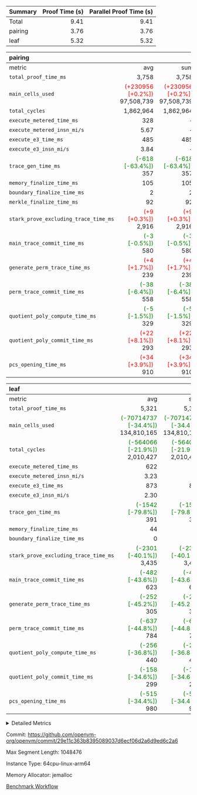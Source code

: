 | Summary | Proof Time (s) | Parallel Proof Time (s) |
|:---|---:|---:|
| Total |  9.41 |  9.41 |
| pairing |  3.76 |  3.76 |
| leaf |  5.32 |  5.32 |


| pairing |||||
|:---|---:|---:|---:|---:|
|metric|avg|sum|max|min|
| `total_proof_time_ms ` |  3,758 |  3,758 |  3,758 |  3,758 |
| `main_cells_used     ` | <span style='color: red'>(+230956 [+0.2%])</span> 97,508,739 | <span style='color: red'>(+230956 [+0.2%])</span> 97,508,739 | <span style='color: red'>(+230956 [+0.2%])</span> 97,508,739 | <span style='color: red'>(+230956 [+0.2%])</span> 97,508,739 |
| `total_cycles        ` |  1,862,964 |  1,862,964 |  1,862,964 |  1,862,964 |
| `execute_metered_time_ms` |  328 | -          | -          | -          |
| `execute_metered_insn_mi/s` |  5.67 | -          | -          | -          |
| `execute_e3_time_ms  ` |  485 |  485 |  485 |  485 |
| `execute_e3_insn_mi/s` |  3.84 | -          |  3.84 |  3.84 |
| `trace_gen_time_ms   ` | <span style='color: green'>(-618 [-63.4%])</span> 357 | <span style='color: green'>(-618 [-63.4%])</span> 357 | <span style='color: green'>(-618 [-63.4%])</span> 357 | <span style='color: green'>(-618 [-63.4%])</span> 357 |
| `memory_finalize_time_ms` |  105 |  105 |  105 |  105 |
| `boundary_finalize_time_ms` |  2 |  2 |  2 |  2 |
| `merkle_finalize_time_ms` |  92 |  92 |  92 |  92 |
| `stark_prove_excluding_trace_time_ms` | <span style='color: red'>(+9 [+0.3%])</span> 2,916 | <span style='color: red'>(+9 [+0.3%])</span> 2,916 | <span style='color: red'>(+9 [+0.3%])</span> 2,916 | <span style='color: red'>(+9 [+0.3%])</span> 2,916 |
| `main_trace_commit_time_ms` | <span style='color: green'>(-3 [-0.5%])</span> 580 | <span style='color: green'>(-3 [-0.5%])</span> 580 | <span style='color: green'>(-3 [-0.5%])</span> 580 | <span style='color: green'>(-3 [-0.5%])</span> 580 |
| `generate_perm_trace_time_ms` | <span style='color: red'>(+4 [+1.7%])</span> 239 | <span style='color: red'>(+4 [+1.7%])</span> 239 | <span style='color: red'>(+4 [+1.7%])</span> 239 | <span style='color: red'>(+4 [+1.7%])</span> 239 |
| `perm_trace_commit_time_ms` | <span style='color: green'>(-38 [-6.4%])</span> 558 | <span style='color: green'>(-38 [-6.4%])</span> 558 | <span style='color: green'>(-38 [-6.4%])</span> 558 | <span style='color: green'>(-38 [-6.4%])</span> 558 |
| `quotient_poly_compute_time_ms` | <span style='color: green'>(-5 [-1.5%])</span> 329 | <span style='color: green'>(-5 [-1.5%])</span> 329 | <span style='color: green'>(-5 [-1.5%])</span> 329 | <span style='color: green'>(-5 [-1.5%])</span> 329 |
| `quotient_poly_commit_time_ms` | <span style='color: red'>(+22 [+8.1%])</span> 293 | <span style='color: red'>(+22 [+8.1%])</span> 293 | <span style='color: red'>(+22 [+8.1%])</span> 293 | <span style='color: red'>(+22 [+8.1%])</span> 293 |
| `pcs_opening_time_ms ` | <span style='color: red'>(+34 [+3.9%])</span> 910 | <span style='color: red'>(+34 [+3.9%])</span> 910 | <span style='color: red'>(+34 [+3.9%])</span> 910 | <span style='color: red'>(+34 [+3.9%])</span> 910 |

| leaf |||||
|:---|---:|---:|---:|---:|
|metric|avg|sum|max|min|
| `total_proof_time_ms ` |  5,321 |  5,321 |  5,321 |  5,321 |
| `main_cells_used     ` | <span style='color: green'>(-70714737 [-34.4%])</span> 134,810,165 | <span style='color: green'>(-70714737 [-34.4%])</span> 134,810,165 | <span style='color: green'>(-70714737 [-34.4%])</span> 134,810,165 | <span style='color: green'>(-70714737 [-34.4%])</span> 134,810,165 |
| `total_cycles        ` | <span style='color: green'>(-564066 [-21.9%])</span> 2,010,427 | <span style='color: green'>(-564066 [-21.9%])</span> 2,010,427 | <span style='color: green'>(-564066 [-21.9%])</span> 2,010,427 | <span style='color: green'>(-564066 [-21.9%])</span> 2,010,427 |
| `execute_metered_time_ms` |  622 | -          | -          | -          |
| `execute_metered_insn_mi/s` |  3.23 | -          | -          | -          |
| `execute_e3_time_ms  ` |  873 |  873 |  873 |  873 |
| `execute_e3_insn_mi/s` |  2.30 | -          |  2.30 |  2.30 |
| `trace_gen_time_ms   ` | <span style='color: green'>(-1542 [-79.8%])</span> 391 | <span style='color: green'>(-1542 [-79.8%])</span> 391 | <span style='color: green'>(-1542 [-79.8%])</span> 391 | <span style='color: green'>(-1542 [-79.8%])</span> 391 |
| `memory_finalize_time_ms` |  44 |  44 |  44 |  44 |
| `boundary_finalize_time_ms` |  0 |  0 |  0 |  0 |
| `stark_prove_excluding_trace_time_ms` | <span style='color: green'>(-2301 [-40.1%])</span> 3,435 | <span style='color: green'>(-2301 [-40.1%])</span> 3,435 | <span style='color: green'>(-2301 [-40.1%])</span> 3,435 | <span style='color: green'>(-2301 [-40.1%])</span> 3,435 |
| `main_trace_commit_time_ms` | <span style='color: green'>(-482 [-43.6%])</span> 623 | <span style='color: green'>(-482 [-43.6%])</span> 623 | <span style='color: green'>(-482 [-43.6%])</span> 623 | <span style='color: green'>(-482 [-43.6%])</span> 623 |
| `generate_perm_trace_time_ms` | <span style='color: green'>(-252 [-45.2%])</span> 305 | <span style='color: green'>(-252 [-45.2%])</span> 305 | <span style='color: green'>(-252 [-45.2%])</span> 305 | <span style='color: green'>(-252 [-45.2%])</span> 305 |
| `perm_trace_commit_time_ms` | <span style='color: green'>(-637 [-44.8%])</span> 784 | <span style='color: green'>(-637 [-44.8%])</span> 784 | <span style='color: green'>(-637 [-44.8%])</span> 784 | <span style='color: green'>(-637 [-44.8%])</span> 784 |
| `quotient_poly_compute_time_ms` | <span style='color: green'>(-256 [-36.8%])</span> 440 | <span style='color: green'>(-256 [-36.8%])</span> 440 | <span style='color: green'>(-256 [-36.8%])</span> 440 | <span style='color: green'>(-256 [-36.8%])</span> 440 |
| `quotient_poly_commit_time_ms` | <span style='color: green'>(-158 [-34.6%])</span> 299 | <span style='color: green'>(-158 [-34.6%])</span> 299 | <span style='color: green'>(-158 [-34.6%])</span> 299 | <span style='color: green'>(-158 [-34.6%])</span> 299 |
| `pcs_opening_time_ms ` | <span style='color: green'>(-515 [-34.4%])</span> 980 | <span style='color: green'>(-515 [-34.4%])</span> 980 | <span style='color: green'>(-515 [-34.4%])</span> 980 | <span style='color: green'>(-515 [-34.4%])</span> 980 |



<details>
<summary>Detailed Metrics</summary>

| group | num_segments | num_children | keygen_time_ms | insns | fri.log_blowup | execute_metered_time_ms | execute_metered_insn_mi/s | commit_exe_time_ms |
| --- | --- | --- | --- | --- | --- | --- | --- | --- |
| leaf |  | 1 |  |  | 1 |  |  |  | 
| pairing | 1 |  | 1,121 | 1,862,965 | 1 | 328 | 5.67 | 10 | 

| group | air_name | quotient_deg | interactions | constraints |
| --- | --- | --- | --- | --- |
| leaf | AccessAdapterAir<2> | 2 | 5 | 12 | 
| leaf | AccessAdapterAir<4> | 2 | 5 | 12 | 
| leaf | AccessAdapterAir<8> | 2 | 5 | 12 | 
| leaf | FriReducedOpeningAir | 2 | 39 | 71 | 
| leaf | JalRangeCheckAir | 2 | 9 | 14 | 
| leaf | NativePoseidon2Air<BabyBearParameters>, 1> | 2 | 136 | 572 | 
| leaf | PhantomAir | 2 | 3 | 5 | 
| leaf | ProgramAir | 1 | 1 | 4 | 
| leaf | VariableRangeCheckerAir | 1 | 1 | 4 | 
| leaf | VmAirWrapper<AluNativeAdapterAir, FieldArithmeticCoreAir> | 2 | 15 | 27 | 
| leaf | VmAirWrapper<BranchNativeAdapterAir, BranchEqualCoreAir<1> | 2 | 11 | 25 | 
| leaf | VmAirWrapper<NativeAdapterAir<2, 0>, PublicValuesCoreAir> | 2 | 11 | 30 | 
| leaf | VmAirWrapper<NativeLoadStoreAdapterAir<1>, NativeLoadStoreCoreAir<1> | 2 | 15 | 20 | 
| leaf | VmAirWrapper<NativeLoadStoreAdapterAir<4>, NativeLoadStoreCoreAir<4> | 2 | 15 | 20 | 
| leaf | VmAirWrapper<NativeVectorizedAdapterAir<4>, FieldExtensionCoreAir> | 2 | 15 | 27 | 
| leaf | VmConnectorAir | 2 | 5 | 11 | 
| leaf | VolatileBoundaryAir | 2 | 7 | 19 | 
| pairing | AccessAdapterAir<16> | 2 | 5 | 12 | 
| pairing | AccessAdapterAir<2> | 2 | 5 | 12 | 
| pairing | AccessAdapterAir<32> | 2 | 5 | 12 | 
| pairing | AccessAdapterAir<4> | 2 | 5 | 12 | 
| pairing | AccessAdapterAir<8> | 2 | 5 | 12 | 
| pairing | BitwiseOperationLookupAir<8> | 2 | 2 | 4 | 
| pairing | KeccakVmAir | 2 | 321 | 4,513 | 
| pairing | MemoryMerkleAir<8> | 2 | 4 | 39 | 
| pairing | PersistentBoundaryAir<8> | 2 | 3 | 7 | 
| pairing | PhantomAir | 2 | 3 | 5 | 
| pairing | Poseidon2PeripheryAir<BabyBearParameters>, 1> | 2 | 1 | 286 | 
| pairing | ProgramAir | 1 | 1 | 4 | 
| pairing | RangeTupleCheckerAir<2> | 1 | 1 | 4 | 
| pairing | Rv32HintStoreAir | 2 | 18 | 28 | 
| pairing | VariableRangeCheckerAir | 1 | 1 | 4 | 
| pairing | VmAirWrapper<Rv32BaseAluAdapterAir, BaseAluCoreAir<4, 8> | 2 | 20 | 37 | 
| pairing | VmAirWrapper<Rv32BaseAluAdapterAir, LessThanCoreAir<4, 8> | 2 | 18 | 40 | 
| pairing | VmAirWrapper<Rv32BaseAluAdapterAir, ShiftCoreAir<4, 8> | 2 | 24 | 91 | 
| pairing | VmAirWrapper<Rv32BranchAdapterAir, BranchEqualCoreAir<4> | 2 | 11 | 20 | 
| pairing | VmAirWrapper<Rv32BranchAdapterAir, BranchLessThanCoreAir<4, 8> | 2 | 13 | 35 | 
| pairing | VmAirWrapper<Rv32CondRdWriteAdapterAir, Rv32JalLuiCoreAir> | 2 | 10 | 18 | 
| pairing | VmAirWrapper<Rv32IsEqualModAdapterAir<2, 1, 32, 32>, ModularIsEqualCoreAir<32, 4, 8> | 2 | 25 | 225 | 
| pairing | VmAirWrapper<Rv32JalrAdapterAir, Rv32JalrCoreAir> | 2 | 16 | 20 | 
| pairing | VmAirWrapper<Rv32LoadStoreAdapterAir, LoadSignExtendCoreAir<4, 8> | 2 | 18 | 33 | 
| pairing | VmAirWrapper<Rv32LoadStoreAdapterAir, LoadStoreCoreAir<4> | 2 | 17 | 40 | 
| pairing | VmAirWrapper<Rv32MultAdapterAir, DivRemCoreAir<4, 8> | 2 | 25 | 84 | 
| pairing | VmAirWrapper<Rv32MultAdapterAir, MulHCoreAir<4, 8> | 2 | 24 | 31 | 
| pairing | VmAirWrapper<Rv32MultAdapterAir, MultiplicationCoreAir<4, 8> | 2 | 19 | 19 | 
| pairing | VmAirWrapper<Rv32RdWriteAdapterAir, Rv32AuipcCoreAir> | 2 | 12 | 14 | 
| pairing | VmAirWrapper<Rv32VecHeapAdapterAir<1, 2, 2, 32, 32>, FieldExpressionCoreAir> | 2 | 415 | 480 | 
| pairing | VmAirWrapper<Rv32VecHeapAdapterAir<2, 1, 1, 32, 32>, FieldExpressionCoreAir> | 2 | 158 | 190 | 
| pairing | VmAirWrapper<Rv32VecHeapAdapterAir<2, 2, 2, 32, 32>, FieldExpressionCoreAir> | 2 | 428 | 457 | 
| pairing | VmConnectorAir | 2 | 5 | 11 | 

| group | air_name | idx | rows | prep_cols | perm_cols | main_cols | cells |
| --- | --- | --- | --- | --- | --- | --- | --- |
| leaf | AccessAdapterAir<2> | 0 | 1,048,576 |  | 16 | 11 | 28,311,552 | 
| leaf | AccessAdapterAir<4> | 0 | 524,288 |  | 16 | 13 | 15,204,352 | 
| leaf | AccessAdapterAir<8> | 0 | 16,384 |  | 16 | 17 | 540,672 | 
| leaf | FriReducedOpeningAir | 0 | 1,048,576 |  | 84 | 27 | 116,391,936 | 
| leaf | JalRangeCheckAir | 0 | 65,536 |  | 28 | 12 | 2,621,440 | 
| leaf | NativePoseidon2Air<BabyBearParameters>, 1> | 0 | 131,072 |  | 312 | 398 | 93,061,120 | 
| leaf | PhantomAir | 0 | 32,768 |  | 12 | 6 | 589,824 | 
| leaf | ProgramAir | 0 | 1,048,576 |  | 8 | 10 | 18,874,368 | 
| leaf | VariableRangeCheckerAir | 0 | 262,144 | 2 | 8 | 1 | 2,359,296 | 
| leaf | VmAirWrapper<AluNativeAdapterAir, FieldArithmeticCoreAir> | 0 | 1,048,576 |  | 36 | 29 | 68,157,440 | 
| leaf | VmAirWrapper<BranchNativeAdapterAir, BranchEqualCoreAir<1> | 0 | 262,144 |  | 28 | 23 | 13,369,344 | 
| leaf | VmAirWrapper<NativeAdapterAir<2, 0>, PublicValuesCoreAir> | 0 | 64 |  | 28 | 27 | 3,520 | 
| leaf | VmAirWrapper<NativeLoadStoreAdapterAir<1>, NativeLoadStoreCoreAir<1> | 0 | 524,288 |  | 40 | 21 | 31,981,568 | 
| leaf | VmAirWrapper<NativeLoadStoreAdapterAir<4>, NativeLoadStoreCoreAir<4> | 0 | 131,072 |  | 40 | 27 | 8,781,824 | 
| leaf | VmAirWrapper<NativeVectorizedAdapterAir<4>, FieldExtensionCoreAir> | 0 | 262,144 |  | 36 | 38 | 19,398,656 | 
| leaf | VmConnectorAir | 0 | 2 | 1 | 16 | 5 | 42 | 
| leaf | VolatileBoundaryAir | 0 | 262,144 |  | 20 | 12 | 8,388,608 | 

| group | air_name | segment | rows | prep_cols | perm_cols | main_cols | cells |
| --- | --- | --- | --- | --- | --- | --- | --- |
| pairing | AccessAdapterAir<16> | 0 | 262,144 |  | 16 | 25 | 10,747,904 | 
| pairing | AccessAdapterAir<32> | 0 | 131,072 |  | 16 | 41 | 7,471,104 | 
| pairing | AccessAdapterAir<8> | 0 | 524,288 |  | 16 | 17 | 17,301,504 | 
| pairing | BitwiseOperationLookupAir<8> | 0 | 65,536 | 3 | 8 | 2 | 655,360 | 
| pairing | MemoryMerkleAir<8> | 0 | 32,768 |  | 16 | 32 | 1,572,864 | 
| pairing | PersistentBoundaryAir<8> | 0 | 32,768 |  | 12 | 20 | 1,048,576 | 
| pairing | PhantomAir | 0 | 1 |  | 12 | 6 | 18 | 
| pairing | Poseidon2PeripheryAir<BabyBearParameters>, 1> | 0 | 32,768 |  | 8 | 300 | 10,092,544 | 
| pairing | ProgramAir | 0 | 32,768 |  | 8 | 10 | 589,824 | 
| pairing | RangeTupleCheckerAir<2> | 0 | 524,288 | 2 | 8 | 1 | 4,718,592 | 
| pairing | Rv32HintStoreAir | 0 | 256 |  | 44 | 32 | 19,456 | 
| pairing | VariableRangeCheckerAir | 0 | 262,144 | 2 | 8 | 1 | 2,359,296 | 
| pairing | VmAirWrapper<Rv32BaseAluAdapterAir, BaseAluCoreAir<4, 8> | 0 | 1,048,576 |  | 52 | 36 | 92,274,688 | 
| pairing | VmAirWrapper<Rv32BaseAluAdapterAir, LessThanCoreAir<4, 8> | 0 | 65,536 |  | 40 | 37 | 5,046,272 | 
| pairing | VmAirWrapper<Rv32BaseAluAdapterAir, ShiftCoreAir<4, 8> | 0 | 2,048 |  | 52 | 53 | 215,040 | 
| pairing | VmAirWrapper<Rv32BranchAdapterAir, BranchEqualCoreAir<4> | 0 | 262,144 |  | 28 | 26 | 14,155,776 | 
| pairing | VmAirWrapper<Rv32BranchAdapterAir, BranchLessThanCoreAir<4, 8> | 0 | 131,072 |  | 32 | 32 | 8,388,608 | 
| pairing | VmAirWrapper<Rv32CondRdWriteAdapterAir, Rv32JalLuiCoreAir> | 0 | 8,192 |  | 28 | 18 | 376,832 | 
| pairing | VmAirWrapper<Rv32IsEqualModAdapterAir<2, 1, 32, 32>, ModularIsEqualCoreAir<32, 4, 8> | 0 | 32 |  | 56 | 166 | 7,104 | 
| pairing | VmAirWrapper<Rv32JalrAdapterAir, Rv32JalrCoreAir> | 0 | 65,536 |  | 36 | 28 | 4,194,304 | 
| pairing | VmAirWrapper<Rv32LoadStoreAdapterAir, LoadStoreCoreAir<4> | 0 | 1,048,576 |  | 52 | 41 | 97,517,568 | 
| pairing | VmAirWrapper<Rv32MultAdapterAir, MulHCoreAir<4, 8> | 0 | 256 |  | 72 | 39 | 28,416 | 
| pairing | VmAirWrapper<Rv32MultAdapterAir, MultiplicationCoreAir<4, 8> | 0 | 512 |  | 52 | 31 | 42,496 | 
| pairing | VmAirWrapper<Rv32RdWriteAdapterAir, Rv32AuipcCoreAir> | 0 | 32,768 |  | 28 | 20 | 1,572,864 | 
| pairing | VmAirWrapper<Rv32VecHeapAdapterAir<2, 1, 1, 32, 32>, FieldExpressionCoreAir> | 0 | 1,024 |  | 320 | 263 | 596,992 | 
| pairing | VmAirWrapper<Rv32VecHeapAdapterAir<2, 2, 2, 32, 32>, FieldExpressionCoreAir> | 0 | 16,384 |  | 604 | 497 | 18,038,784 | 
| pairing | VmConnectorAir | 0 | 2 | 1 | 16 | 5 | 42 | 

| group | idx | trace_gen_time_ms | total_proof_time_ms | total_cycles | total_cells | stark_prove_excluding_trace_time_ms | quotient_poly_compute_time_ms | quotient_poly_commit_time_ms | perm_trace_commit_time_ms | pcs_opening_time_ms | memory_finalize_time_ms | main_trace_commit_time_ms | main_cells_used | insns | generate_perm_trace_time_ms | execute_metered_time_ms | execute_metered_insn_mi/s | execute_e3_time_ms | execute_e3_insn_mi/s | boundary_finalize_time_ms |
| --- | --- | --- | --- | --- | --- | --- | --- | --- | --- | --- | --- | --- | --- | --- | --- | --- | --- | --- | --- | --- |
| leaf | 0 | 391 | 5,321 | 2,010,427 | 428,035,562 | 3,435 | 440 | 299 | 784 | 980 | 44 | 623 | 134,810,165 | 2,010,428 | 305 | 622 | 3.23 | 873 | 2.30 | 0 | 

| group | idx | trace_height_constraint | weighted_sum | threshold |
| --- | --- | --- | --- | --- |
| leaf | 0 | 0 | 7,274,628 | 2,013,265,921 | 
| leaf | 0 | 1 | 45,531,392 | 2,013,265,921 | 
| leaf | 0 | 2 | 3,637,314 | 2,013,265,921 | 
| leaf | 0 | 3 | 44,859,652 | 2,013,265,921 | 
| leaf | 0 | 4 | 262,144 | 2,013,265,921 | 
| leaf | 0 | 5 | 102,875,850 | 2,013,265,921 | 

| group | segment | trace_gen_time_ms | total_proof_time_ms | total_cycles | total_cells | stark_prove_excluding_trace_time_ms | quotient_poly_compute_time_ms | quotient_poly_commit_time_ms | perm_trace_commit_time_ms | pcs_opening_time_ms | merkle_finalize_time_ms | memory_finalize_time_ms | main_trace_commit_time_ms | main_cells_used | insns | generate_perm_trace_time_ms | execute_e3_time_ms | execute_e3_insn_mi/s | boundary_finalize_time_ms |
| --- | --- | --- | --- | --- | --- | --- | --- | --- | --- | --- | --- | --- | --- | --- | --- | --- | --- | --- | --- |
| pairing | 0 | 357 | 3,758 | 1,862,964 | 304,931,516 | 2,916 | 329 | 293 | 558 | 910 | 92 | 105 | 580 | 97,508,739 | 1,862,965 | 239 | 485 | 3.84 | 2 | 

| group | segment | trace_height_constraint | weighted_sum | threshold |
| --- | --- | --- | --- | --- |
| pairing | 0 | 0 | 5,382,342 | 2,013,265,921 | 
| pairing | 0 | 1 | 18,152,512 | 2,013,265,921 | 
| pairing | 0 | 2 | 2,691,171 | 2,013,265,921 | 
| pairing | 0 | 3 | 25,000,068 | 2,013,265,921 | 
| pairing | 0 | 4 | 131,072 | 2,013,265,921 | 
| pairing | 0 | 5 | 65,536 | 2,013,265,921 | 
| pairing | 0 | 6 | 6,016,192 | 2,013,265,921 | 
| pairing | 0 | 7 | 4,096 | 2,013,265,921 | 
| pairing | 0 | 8 | 58,426,029 | 2,013,265,921 | 

</details>


Commit: https://github.com/openvm-org/openvm/commit/29e11c363b8395089037d6ecf06d2a6d9ed6c2a6

Max Segment Length: 1048476

Instance Type: 64cpu-linux-arm64

Memory Allocator: jemalloc

[Benchmark Workflow](https://github.com/openvm-org/openvm/actions/runs/15858109061)
